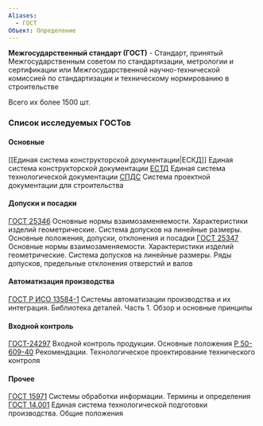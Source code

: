 ```yaml
---
Aliases:
  - ГОСТ
Объект: Определение
---
```

**Межгосударственный стандарт (ГОСТ)** -  Стандарт, принятый Межгосударственным советом по стандартизации, метрологии и сертификации или Межгосударственной научно-технической комиссией по стандартизации и техническому нормированию в строительстве
 
Всего их более 1500 шт.

### Список исследуемых ГОСТов

#### Основные
[[Единая система конструкторской документации|ЕСКД]] Единая система конструкторской документации
[ЕСТД](<%D0%95%D0%B4%D0%B8%D0%BD%D0%B0%D1%8F %D1%81%D0%B8%D1%81%D1%82%D0%B5%D0%BC%D0%B0 %D1%82%D0%B5%D1%85%D0%BD%D0%BE%D0%BB%D0%BE%D0%B3%D0%B8%D1%87%D0%B5%D1%81%D0%BA%D0%BE%D0%B9 %D0%B4%D0%BE%D0%BA%D1%83%D0%BC%D0%B5%D0%BD%D1%82%D0%B0%D1%86%D0%B8%D0%B8>) Единая система технологической документации
[СПДС](%D0%A1%D0%9F%D0%94%D0%A1) Система проектной документации для строительства

#### Допуски и посадки
[ГОСТ 25346](<%D0%93%D0%9E%D0%A1%D0%A2 25346>) Основные нормы взаимозаменяемости. Характеристики изделий геометрические. Система допусков на линейные размеры. Основные положения, допуски, отклонения и посадки
[ГОСТ 25347](<%D0%93%D0%9E%D0%A1%D0%A2 25347>) Основные нормы взаимозаменяемости. Характеристики изделий геометрические. Система допусков на линейные размеры. Ряды допусков, предельные отклонения отверстий и валов


#### Автоматизация производства
[ГОСТ Р ИСО 13584-1](<%D0%93%D0%9E%D0%A1%D0%A2 %D0%A0 %D0%98%D0%A1%D0%9E 13584-1>) Системы автоматизации производства и их интеграция. Библиотека деталей. Часть 1. Обзор и основные принципы

#### Входной контроль
[ГОСТ-24297](%D0%93%D0%9E%D0%A1%D0%A2-24297) Входной контроль продукции. Основные положения
[Р 50-609-40](<%D0%A0 50-609-40>) Рекомендации. Технологическое проектирование технического контроля

#### Прочее
[ГОСТ 15971](<%D0%93%D0%9E%D0%A1%D0%A2 15971>) Системы обработки информации. Термины и определения
[ГОСТ 14.001](<%D0%93%D0%9E%D0%A1%D0%A2 14.001>) Единая система технологической подготовки производства. Общие положения

